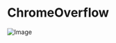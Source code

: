 # ChromeOverflow
![Image](https://raw.github.com/risamaki/ChromeOverflow/master/resources/icons/GoogleOverflow.png)
